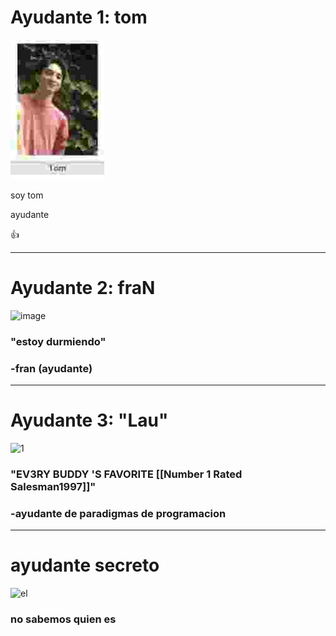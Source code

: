 # Ayudante 1: tom

![Tom](Untitled.jpg)

soy tom

ayudante

:+1:

------

# Ayudante 2: fraN

![image](https://user-images.githubusercontent.com/37090248/231321605-cc816506-1e2f-4b52-bb3d-b9e0904a3293.png)

### "estoy durmiendo" 

### -fran (ayudante)


------

# Ayudante 3: "Lau"

![1](https://user-images.githubusercontent.com/37090248/231323904-e0c30515-35d0-45fd-abca-e6faa9829cc7.png)

### "EV3RY  BUDDY  'S FAVORITE [[Number 1 Rated Salesman1997]]" 
### -ayudante de paradigmas de programacion


------

# ayudante secreto

![el](https://user-images.githubusercontent.com/37090248/231329282-5162ad1a-17b2-46ab-b585-2ba9734c3911.png)

### no sabemos quien es
